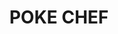 ---
layout: place
title: "POKE CHEF"
permalink: /california/san-luis-obispo/poke-chef.html
stateAbbr: CA
stateName: California
cityName: San Luis Obispo
seo:
  name: "POKE CHEF"
  type: Restaurant
  links: https://poke-chef.square.site/?location=11ef7ba2d19fc262ac3e3cecef6dbab4
description: "POKE CHEF serves delicious sushi in San Luis Obispo, California. Try fresh Japanese dishes for a great dining experience. Available for takeout, delivery, lunch, and dinner."
place_id: ChIJ77eqcanx7IAR69jF_cUTcl8
photos:
  - name: >-
      places/ChIJ77eqcanx7IAR69jF_cUTcl8/photos/AeeoHcKpdhhy7vJgFfh2pvj-nA5iEj7XexYTX4eOujB1diu4hv2oEZ3UYpRH6d0rusJu8URMA1MO0dsBEZ9qW261SRamYb2qILpOfPzZZnAJnRDlFggH5uqx2muefv6uz8MVCwrTKpTe8j4R2bxQbQLigckSlpblzR1bP0KjDEPYkJKZquq7Ge0O2r0JUylqWzY2rOjC-vH9tNhWmFJY89qtFkgZgOKL8a6s311i0D6iKYi9qr2kpVJM98ytZbytj3NDAzobo1ceWvK4BkXNxMeCmkwZ6pA64yvmrWX2gtHg1VtPEA
    widthPx: 720
    heightPx: 960
    authorAttributions:
      - displayName: POKE CHEF
        uri: https://maps.google.com/maps/contrib/100520763696648091858
        photoUri: >-
          https://lh3.googleusercontent.com/a-/ALV-UjV3-vKhOqst6qxS_YVeD5c2ItxteURoG4TIEHJPPTvRWK9ei9s=s100-p-k-no-mo
    flagContentUri: >-
      https://www.google.com/local/imagery/report/?cb_client=maps_api_places.places_api&image_key=!1e10!2sAF1QipNANkvLwhJ2inwYxN6csXVtj6RUILGyX_Bu4UeQ&hl=en-US
    googleMapsUri: >-
      https://www.google.com/maps/place//data=!3m4!1e2!3m2!1sAF1QipNANkvLwhJ2inwYxN6csXVtj6RUILGyX_Bu4UeQ!2e10!4m2!3m1!1s0x80ecf1a971aab7ef:0x5f7213c5fdc5d8eb
  - name: >-
      places/ChIJ77eqcanx7IAR69jF_cUTcl8/photos/AeeoHcKQnKQZZFrUuEXBaHv1t3zAcwfJsybcn838VNF7lU88skdVtxQkJL_MrT3-NBGJ93QoHBeIDlxG0IqRJrk9Kh7_t6nVoN6p-XDocQeSkd1_vb5RfVyl2IOSPVmprWutcOxCZJSDGt7HaZwjCr1_AXDSWQ1KiFR-oBx7R_Bpj-9iLqNqMpopa4x0lEqs8sgHzf4nan7ALvmCNmdviRoqLC21jtUCrbufRt1oqJMeSa4mqFQTMsdIX2AvJqqmht9KDAH-Eo7LlwwGgS6ZSDBSqRgcEItjTZEblEXnks5CszMQ_w
    widthPx: 1080
    heightPx: 704
    authorAttributions:
      - displayName: POKE CHEF
        uri: https://maps.google.com/maps/contrib/100520763696648091858
        photoUri: >-
          https://lh3.googleusercontent.com/a-/ALV-UjV3-vKhOqst6qxS_YVeD5c2ItxteURoG4TIEHJPPTvRWK9ei9s=s100-p-k-no-mo
    flagContentUri: >-
      https://www.google.com/local/imagery/report/?cb_client=maps_api_places.places_api&image_key=!1e10!2sAF1QipNkqVpEodVU5kNaL8VatKBDTcadDdsmD_-mYaSS&hl=en-US
    googleMapsUri: >-
      https://www.google.com/maps/place//data=!3m4!1e2!3m2!1sAF1QipNkqVpEodVU5kNaL8VatKBDTcadDdsmD_-mYaSS!2e10!4m2!3m1!1s0x80ecf1a971aab7ef:0x5f7213c5fdc5d8eb
  - name: >-
      places/ChIJ77eqcanx7IAR69jF_cUTcl8/photos/AeeoHcKQ-15-LTD9C3LoYAIPT-FxUn2E0NyjFjYxN1KO0L234XgAApJx49nOAw2dxVxz2e2uT1oWHbVtRR5241oP_-X5_TS3wYQPnsndw7uchZ3E389r1lsaZFgqezz2TYquTQJF0HygLuLnnuujwdbmMFiLgp2mO0khSydS2vWi209ozrMgklELm7yJxpu6wTkiS3AAXnUPggc4idFfIKrFsjiCmlEvoQxZ_GOo_oEM56wVpoie8ZFOv2OjVlwrtevJP56EoEu6zBVDOZOMng7ZDGyjJh4XPfz2N5dcNZ26z0E-5kad5OTdgetqvmTJZSWZvOY0Tg2vd3d7IV1LGuiUZ9mPWyIiayS1xFQGjVwHhC5Qjy-e30SLQFwxkfY_fc8ay0P4POTdzkAlhGFwqEY7HEGNHnFcLxA60l3wEB3CknSrUcvx
    widthPx: 1800
    heightPx: 4000
    authorAttributions:
      - displayName: Lindsay Almquist
        uri: https://maps.google.com/maps/contrib/104064268575090965722
        photoUri: >-
          https://lh3.googleusercontent.com/a-/ALV-UjVaj5RRoDkanZ8ZFUES2OSk4pL_E1BubGMoEWt3lPXGWJNGK9fx=s100-p-k-no-mo
    flagContentUri: >-
      https://www.google.com/local/imagery/report/?cb_client=maps_api_places.places_api&image_key=!1e10!2sCIHM0ogKEICAgICp7ZKo-gE&hl=en-US
    googleMapsUri: >-
      https://www.google.com/maps/place//data=!3m4!1e2!3m2!1sCIHM0ogKEICAgICp7ZKo-gE!2e10!4m2!3m1!1s0x80ecf1a971aab7ef:0x5f7213c5fdc5d8eb
  - name: >-
      places/ChIJ77eqcanx7IAR69jF_cUTcl8/photos/AeeoHcIuJj_5_Y2Zm6A6BrtM-BQCfsJXGbkWYSkuVxfu9dbCK9nkdF0dR-EqkpbDaDHjAk86vIlIEvv1riMstf0-DzGgS5y5ZuVkw6AHLugLclBL3d8JUGFsnPMQIh7ENvt8PPJfAJdSSSHYjMkH03lNcWVUkB_KXVPs-G1bA0WFoJay9bOWUt7qilOrrNodwZkKhhm77os9mUk4igQhTSd-S7qJgpDoiw7DpmCbx0NPOmq8V0WG3jInBALvRIzmjzYVUCPC4H7OkUTQUyOaZuAF9DS9aEPjSMA_S2N2CY8p6v5Wt-gKUnUAbMwAppLGOvVu0aJuIyvhr7F5e5ewaLyko-mxtXrxwyt1FoCR-Qc1h3sW2wzvCyWLmvRNToKMFk9aeOgrDWoK5sg83T3JfiuYcw9Xp9ViFmJVkPEAN8STHoP9fmYC
    widthPx: 3024
    heightPx: 4032
    authorAttributions:
      - displayName: Cony Ming-Shen Ho
        uri: https://maps.google.com/maps/contrib/103748860138116028975
        photoUri: >-
          https://lh3.googleusercontent.com/a-/ALV-UjVCe_rCPOC78LN3o5O01Ec7Ch2xfWKrulPBEntvXhmKFsArE5j8=s100-p-k-no-mo
    flagContentUri: >-
      https://www.google.com/local/imagery/report/?cb_client=maps_api_places.places_api&image_key=!1e10!2sCIHM0ogKEICAgIDB1dvIigE&hl=en-US
    googleMapsUri: >-
      https://www.google.com/maps/place//data=!3m4!1e2!3m2!1sCIHM0ogKEICAgIDB1dvIigE!2e10!4m2!3m1!1s0x80ecf1a971aab7ef:0x5f7213c5fdc5d8eb
  - name: >-
      places/ChIJ77eqcanx7IAR69jF_cUTcl8/photos/AeeoHcLB7bQbPrIssT6ZxbQ8y0s3OPVy-iJ8_GzCbzKpQov0sOeseoTv1nJHxYGtA7bNafLrQRYHiaW6mXtVnd9zHpIYoIdwfsmANreB1yG_4zGLThgJGEfDlDHzIiIJE5-6KPGFuVy-SvkK7JbOB7oSDblOU9BzZ_hTQSNlfoZC0-rjPdW8NjVDAunsDU3vDeuTfu_isgS29_nhCXiGvZxESjz0DDbNd9F2XDKRwMHPazBvZxshPtMlveUMB9Tmu46fyhtz97Fmj1xhp47XSVYFCOgdfqaIlDb1jK9Ewbth22FZEyGBZeJNOA-J35-JuG8HbqWgMQ0k3oz1c0vr1bXYj-9Kl6BWmC_DRy2Fp-DLO15HBzh4EIqxwci-wL5_FqyNN8ikxrAZrn4KFhhSoQPtJXryKUMdx1OzexNh9maeAXY
    widthPx: 2304
    heightPx: 4096
    authorAttributions:
      - displayName: jorge
        uri: https://maps.google.com/maps/contrib/100207535791341870637
        photoUri: >-
          https://lh3.googleusercontent.com/a/ACg8ocIMHDJPJrajOAKVNcBKUw3FI72GodOXFXS5am49_56BqRxcyJlT=s100-p-k-no-mo
    flagContentUri: >-
      https://www.google.com/local/imagery/report/?cb_client=maps_api_places.places_api&image_key=!1e10!2sCIHM0ogKEICAgID-_p6GQg&hl=en-US
    googleMapsUri: >-
      https://www.google.com/maps/place//data=!3m4!1e2!3m2!1sCIHM0ogKEICAgID-_p6GQg!2e10!4m2!3m1!1s0x80ecf1a971aab7ef:0x5f7213c5fdc5d8eb
  - name: >-
      places/ChIJ77eqcanx7IAR69jF_cUTcl8/photos/AeeoHcLswSZA8ODCdM_7uKmSt4lGk_9H5mPWuAIWWVMhI2lXSt32x6Ch6nR9avHM5364LBE32GCNg852nycC8Oq4Mnd6pQaSUDU6OHcZ1qTsBCOV7MtN3sHeBBFEA2owM2mDYGk0ZA_7ItKCIlXZ9awVySDrpo9E915ZTnx5neoPD9mGG--OP9_V5WSv_TvaeDud7aZo7c5ttETJ1378LkuW_TQrPIR7KF_agcs6G17KoeRZQeOUObZHwIONl06O4-vicBcbdnKqF_DBl8VzZHOtWtBDcyYS-k-ElEIIEopH2lhfzPWuUO8t8D3vNX3pE-uvT21vpyGNdJvBC5NFj47z_3A955VJysifardbFiFVlUhR4Q5KkEcby68TP4_WHppQ2NkJelqwPZ_4iOT8h45O2f-jB4CfDAL36Op4_z6cMf0lnw
    widthPx: 3000
    heightPx: 4000
    authorAttributions:
      - displayName: Lala Stowe
        uri: https://maps.google.com/maps/contrib/113369941064548143482
        photoUri: >-
          https://lh3.googleusercontent.com/a-/ALV-UjXCeivhGPFZLoIsPyP6EB9c--COYFAinsAKMru-Iu9Meho-y7FN=s100-p-k-no-mo
    flagContentUri: >-
      https://www.google.com/local/imagery/report/?cb_client=maps_api_places.places_api&image_key=!1e10!2sCIHM0ogKEICAgICXsq_rRA&hl=en-US
    googleMapsUri: >-
      https://www.google.com/maps/place//data=!3m4!1e2!3m2!1sCIHM0ogKEICAgICXsq_rRA!2e10!4m2!3m1!1s0x80ecf1a971aab7ef:0x5f7213c5fdc5d8eb
  - name: >-
      places/ChIJ77eqcanx7IAR69jF_cUTcl8/photos/AeeoHcK5OAI3llhj-pFb24ECk7JULUQYMSuqFmpW1HWXxVdQZyJR3jMKFOYMz8PZk9wCsw6pQeUcgufW_RC27DC5iNMVm4xjt2BLxn31MwZ47i4XJeCR_SgaRQmGk6XmMpCqTRoZ2Ay3ycc_bnmP_-XQSJuM8WdNbU7P0r-BZJa5c-Rbr2khWqKq01HH3ouJjZqg_DlzUCEMvlDIkLq7ov9j7kvvEHqIGi3V6NWi1a_nfDRxx7s1D4_5lTqtK5U-ffmj6jJdYXS-YSkvGChAiVSW0cf0NVWEAPqWlR3mX8BFIGv53pybmwPet6DMpCTiJYs9ZYvZw09A-oqrpNOKRT4xv-taNC3c4v6rbwj1MY_yuTQiCyKKSpcgWKLNo2CmDrabLuK5fEIFPbYzz8a93kcElm-BSGS6ePr_WHyMfIR8PuXUIpmS
    widthPx: 3024
    heightPx: 4032
    authorAttributions:
      - displayName: Chase Shepley
        uri: https://maps.google.com/maps/contrib/116183863856585172521
        photoUri: >-
          https://lh3.googleusercontent.com/a-/ALV-UjXQPEhcszPKRjflmv4VA0bWfH_bGOs0CHzTUcSh2McCZbcJCN8=s100-p-k-no-mo
    flagContentUri: >-
      https://www.google.com/local/imagery/report/?cb_client=maps_api_places.places_api&image_key=!1e10!2sCIHM0ogKEICAgICz5Nv-9gE&hl=en-US
    googleMapsUri: >-
      https://www.google.com/maps/place//data=!3m4!1e2!3m2!1sCIHM0ogKEICAgICz5Nv-9gE!2e10!4m2!3m1!1s0x80ecf1a971aab7ef:0x5f7213c5fdc5d8eb
  - name: >-
      places/ChIJ77eqcanx7IAR69jF_cUTcl8/photos/AeeoHcJv4Ao8DzF3K9YK1KSoKrr-cBIAjklKpt2McovctWfl0ZbUBn_ZcX8S8vlDtqpcIRKxKpmFZPsABWeIkQk-2Gx-8Aq-gDOkEb-GK9-0v8He_3bkGN-qmX0Tf3QwA9GXk3aNKw4SGf93Ki3m1fzwR9Yp79tyNARripwehr8Zp4rjkXJRpTUz4Se5Q1GtOyZ0r66Aq5MP0DHflgYyRPElW-LnLTrCFPyrm2fgKbJACaxe-9VJysw72lg0MBNrYcoDp2ugQX6xdKhWm9gRBkew_tRv5b9ZGDf6nnsimWooZBfQjrlCzgFcDJfwuFN8PTyUU4pfE5RhpCKi3uRkrbmUN-ligUsZpq1QYOqVVo07bzsFM3PLUYDDwD3TxtfkcBwub8T9m6CV7L7EaNZ30Vc5pEj6i95CJlxBD1KJPrWHCTSZIyPH
    widthPx: 4032
    heightPx: 3024
    authorAttributions:
      - displayName: World Traveler
        uri: https://maps.google.com/maps/contrib/113649805702853342343
        photoUri: >-
          https://lh3.googleusercontent.com/a-/ALV-UjUeaqZlU2aN3tYY_SB_T2NJJL4vn5P-OOJAdcVolO4onuKszMHg=s100-p-k-no-mo
    flagContentUri: >-
      https://www.google.com/local/imagery/report/?cb_client=maps_api_places.places_api&image_key=!1e10!2sCIHM0ogKEICAgIDCzMinzQE&hl=en-US
    googleMapsUri: >-
      https://www.google.com/maps/place//data=!3m4!1e2!3m2!1sCIHM0ogKEICAgIDCzMinzQE!2e10!4m2!3m1!1s0x80ecf1a971aab7ef:0x5f7213c5fdc5d8eb
  - name: >-
      places/ChIJ77eqcanx7IAR69jF_cUTcl8/photos/AeeoHcIuh_SEf7vU-YrwPxTDKs4OF7BvgTFoYZn94Kug1kIrc9ucXNxZxzmrdoE4uzGDNcKTeJ5l5FNAp__2DpNqeGKNdalwXsWQh8J8oq7ol8PtWzy6cqMJQRwohTR5XLJJI6BBXOFncEaVGmMFnes3eaxyvuwfsyN3hTRpKlgdRTtH5ZJHYHJHwmALdVJH96iZkF53G1U3GuIjKWHozXmjewhjGHknf-WLzNQ34rc3sEmf_G2XMuIQSavgYOIbC5nQQkejcqsce4vOGoCiZpYv2qwcswJMLDq3PhsfIJfbUdTJNSUyOHBr1XCWQZ2BAvPCSG0i8yP-ifU1VB99CM03RVFnQb0HeZN2zapMRRlNR9V6SFskV4SFKjV2aR9Q-u0ymyom0BNekFktdPJ4bABBafKAwqFj96EhRBeUmTh6bCHXhRcs
    widthPx: 3024
    heightPx: 4032
    authorAttributions:
      - displayName: Snowie Storm
        uri: https://maps.google.com/maps/contrib/111133895142375394251
        photoUri: >-
          https://lh3.googleusercontent.com/a-/ALV-UjWZS5DGpnk4ozdJwMq618n26BCNYPc3Rwh6Anwq8HAvQlhxOsHs=s100-p-k-no-mo
    flagContentUri: >-
      https://www.google.com/local/imagery/report/?cb_client=maps_api_places.places_api&image_key=!1e10!2sCIHM0ogKEICAgID4-MPLowE&hl=en-US
    googleMapsUri: >-
      https://www.google.com/maps/place//data=!3m4!1e2!3m2!1sCIHM0ogKEICAgID4-MPLowE!2e10!4m2!3m1!1s0x80ecf1a971aab7ef:0x5f7213c5fdc5d8eb
  - name: >-
      places/ChIJ77eqcanx7IAR69jF_cUTcl8/photos/AeeoHcLKDhpA0qqEoIfDaGK5N3Zn6c2joy4bbvffRYiU5M3LdKl0vvKID2T-VjDVLoE4HT6JO-sSP1uUcXB9IECN93BI0v9mlcq7lrBYRwnFZRK1-V6OC-qLo_lp_i5uTzxm2_-NrAfNDQWGX5GrMr6mAaO84DkSlF_HUvTwMlaKijmzw08fxRysCT0-Xm2pqak3y3HzLr-YIBEFY5YnKZHEZjk3E2y5h5G9QQ8fvOdBlbaOLFbbRbpePBUI5P36GLiY1ip44ZkqWX4RCFSn37uGj5Ln--DozZuffQMFij0enH81As09XBnYDe1-USpm-cAiVNb4OD6iar3Vli0wMEcK75nM36H3_vLVktUm4bS9ovIT5xmNRRAH0MKSvUVvJz_ntQqxamySfB--KeR8Y2v7-YbCn2iESMHdAJqU7a4GD4ceCzeS
    widthPx: 3036
    heightPx: 4048
    authorAttributions:
      - displayName: Sandra Ngo
        uri: https://maps.google.com/maps/contrib/111939694234845033872
        photoUri: >-
          https://lh3.googleusercontent.com/a-/ALV-UjWa89NA5_o0Dz0H4EWRV9aFoGmAW3WPkaDQzqbHFUoX1kQRrUfQWw=s100-p-k-no-mo
    flagContentUri: >-
      https://www.google.com/local/imagery/report/?cb_client=maps_api_places.places_api&image_key=!1e10!2sCIHM0ogKEICAgIDEqYai0gE&hl=en-US
    googleMapsUri: >-
      https://www.google.com/maps/place//data=!3m4!1e2!3m2!1sCIHM0ogKEICAgIDEqYai0gE!2e10!4m2!3m1!1s0x80ecf1a971aab7ef:0x5f7213c5fdc5d8eb
address: 588 California Blvd, San Luis Obispo, CA 93405, USA
street: 588 California Blvd
city: San Luis Obispo
state: CA
zip: '93405'
country: USA
neighborhood: null
latitude: '35.290651'
longitude: '-120.659478'
accessibility_options:
  wheelchairAccessibleParking: true
  wheelchairAccessibleEntrance: true
  wheelchairAccessibleSeating: true
business_status: OPERATIONAL
name: POKE CHEF
google_maps_links:
  directionsUri: >-
    https://www.google.com/maps/dir//''/data=!4m7!4m6!1m1!4e2!1m2!1m1!1s0x80ecf1a971aab7ef:0x5f7213c5fdc5d8eb!3e0
  placeUri: https://maps.google.com/?cid=6877581322035255531
  writeAReviewUri: >-
    https://www.google.com/maps/place//data=!4m3!3m2!1s0x80ecf1a971aab7ef:0x5f7213c5fdc5d8eb!12e1
  reviewsUri: >-
    https://www.google.com/maps/place//data=!4m4!3m3!1s0x80ecf1a971aab7ef:0x5f7213c5fdc5d8eb!9m1!1b1
  photosUri: >-
    https://www.google.com/maps/place//data=!4m3!3m2!1s0x80ecf1a971aab7ef:0x5f7213c5fdc5d8eb!10e5
primary_type: Restaurant
opening_hours:
  regular: null
  current: null
secondary_opening_hours:
  regular:
    weekdayDescriptions: null
    type: null
  current:
    weekdayDescriptions: null
    type: null
phone: (805) 441-1175
price_level: PRICE_LEVEL_MODERATE
price_range: $10 &ndash; $20
rating: '4.1'
rating_count: 0
website: https://poke-chef.square.site/?location=11ef7ba2d19fc262ac3e3cecef6dbab4
reviews:
  - name: >-
      places/ChIJ77eqcanx7IAR69jF_cUTcl8/reviews/ChZDSUhNMG9nS0VJQ0FnSUNYc3FfcmVBEAE
    relativePublishTimeDescription: 6 months ago
    rating: 1
    text:
      text: >-
        Ordered sushi burritos for myself and my husband. He ordered the 3
        protein one, expecting a large burrito. I ordered the single protein
        burrito. His was the same size as mine, so he paid more for less food.
        My burrito had old, brown, avocado on it and not cilantro leaves, just
        stems. I had tofu on mine and the tofu was only in the middle, so it was
        only about 2 bites and then there wasn't more in that half

        I stopped eating because it seemed unsafe based on what I was seeing in
        my food. We both ordered our protein with sauces for flavoring and there
        wasn't any.

        I don't know if we just got an off day, but for the price of what we
        paid, it's very disappointing. Food was disgusting, I will not be back.

        Photos show the old avocado, cilantro stems and the melted seaweed.
      languageCode: en
    originalText:
      text: >-
        Ordered sushi burritos for myself and my husband. He ordered the 3
        protein one, expecting a large burrito. I ordered the single protein
        burrito. His was the same size as mine, so he paid more for less food.
        My burrito had old, brown, avocado on it and not cilantro leaves, just
        stems. I had tofu on mine and the tofu was only in the middle, so it was
        only about 2 bites and then there wasn't more in that half

        I stopped eating because it seemed unsafe based on what I was seeing in
        my food. We both ordered our protein with sauces for flavoring and there
        wasn't any.

        I don't know if we just got an off day, but for the price of what we
        paid, it's very disappointing. Food was disgusting, I will not be back.

        Photos show the old avocado, cilantro stems and the melted seaweed.
      languageCode: en
    authorAttribution:
      displayName: Lala Stowe
      uri: https://www.google.com/maps/contrib/113369941064548143482/reviews
      photoUri: >-
        https://lh3.googleusercontent.com/a-/ALV-UjXCeivhGPFZLoIsPyP6EB9c--COYFAinsAKMru-Iu9Meho-y7FN=s128-c0x00000000-cc-rp-mo
    publishTime: '2024-10-15T00:38:30.818725Z'
    flagContentUri: >-
      https://www.google.com/local/review/rap/report?postId=ChZDSUhNMG9nS0VJQ0FnSUNYc3FfcmVBEAE&d=17924085&t=1
    googleMapsUri: >-
      https://www.google.com/maps/reviews/data=!4m6!14m5!1m4!2m3!1sChZDSUhNMG9nS0VJQ0FnSUNYc3FfcmVBEAE!2m1!1s0x80ecf1a971aab7ef:0x5f7213c5fdc5d8eb
  - name: >-
      places/ChIJ77eqcanx7IAR69jF_cUTcl8/reviews/ChZDSUhNMG9nS0VJQ0FnSUN6NU52Nk13EAE
    relativePublishTimeDescription: 10 months ago
    rating: 5
    text:
      text: >-
        Ummmmmm this place is DANK. Unbelievable price to portion ratio. So many
        options for toppings that aren’t even extra $. Amazing yummy flavors!!
        And variety! Idk how this only has 4.2 stars. This will be a SLO staple
        for me going forward. I recommend grabbing to go there isn’t much
        seating.
      languageCode: en
    originalText:
      text: >-
        Ummmmmm this place is DANK. Unbelievable price to portion ratio. So many
        options for toppings that aren’t even extra $. Amazing yummy flavors!!
        And variety! Idk how this only has 4.2 stars. This will be a SLO staple
        for me going forward. I recommend grabbing to go there isn’t much
        seating.
      languageCode: en
    authorAttribution:
      displayName: Chase Shepley
      uri: https://www.google.com/maps/contrib/116183863856585172521/reviews
      photoUri: >-
        https://lh3.googleusercontent.com/a-/ALV-UjXQPEhcszPKRjflmv4VA0bWfH_bGOs0CHzTUcSh2McCZbcJCN8=s128-c0x00000000-cc-rp-mo-ba2
    publishTime: '2024-05-31T03:19:42.916183Z'
    flagContentUri: >-
      https://www.google.com/local/review/rap/report?postId=ChZDSUhNMG9nS0VJQ0FnSUN6NU52Nk13EAE&d=17924085&t=1
    googleMapsUri: >-
      https://www.google.com/maps/reviews/data=!4m6!14m5!1m4!2m3!1sChZDSUhNMG9nS0VJQ0FnSUN6NU52Nk13EAE!2m1!1s0x80ecf1a971aab7ef:0x5f7213c5fdc5d8eb
  - name: >-
      places/ChIJ77eqcanx7IAR69jF_cUTcl8/reviews/ChZDSUhNMG9nS0VJQ0FnSUNfODVHd2FnEAE
    relativePublishTimeDescription: 2 months ago
    rating: 5
    text:
      text: >-
        The create your own poke bowls are delicious, worth the price, you do
        have to order on a screen but it gives you time to decide what you would
        like!
      languageCode: en
    originalText:
      text: >-
        The create your own poke bowls are delicious, worth the price, you do
        have to order on a screen but it gives you time to decide what you would
        like!
      languageCode: en
    authorAttribution:
      displayName: martha mercado
      uri: https://www.google.com/maps/contrib/103224623797015614869/reviews
      photoUri: >-
        https://lh3.googleusercontent.com/a-/ALV-UjVPfRDDlqviV_pa4dAGiL4lYMTskTrgSgRRNvPzFLM2tre8b_1h=s128-c0x00000000-cc-rp-mo
    publishTime: '2025-01-18T22:52:54.370491Z'
    flagContentUri: >-
      https://www.google.com/local/review/rap/report?postId=ChZDSUhNMG9nS0VJQ0FnSUNfODVHd2FnEAE&d=17924085&t=1
    googleMapsUri: >-
      https://www.google.com/maps/reviews/data=!4m6!14m5!1m4!2m3!1sChZDSUhNMG9nS0VJQ0FnSUNfODVHd2FnEAE!2m1!1s0x80ecf1a971aab7ef:0x5f7213c5fdc5d8eb
  - name: >-
      places/ChIJ77eqcanx7IAR69jF_cUTcl8/reviews/ChdDSUhNMG9nS0VJQ0FnSURfOWNuWXZnRRAB
    relativePublishTimeDescription: 2 months ago
    rating: 2
    text:
      text: >-
        Paid an extra 1.50 for avacado and they gave me not even 1/4 of a hole
        avocado and it was brown… very lame.
      languageCode: en
    originalText:
      text: >-
        Paid an extra 1.50 for avacado and they gave me not even 1/4 of a hole
        avocado and it was brown… very lame.
      languageCode: en
    authorAttribution:
      displayName: Holden Elze
      uri: https://www.google.com/maps/contrib/117413299314718745797/reviews
      photoUri: >-
        https://lh3.googleusercontent.com/a/ACg8ocKFKdwhuP05aBnoRzIjex0OonWHze0fBK2V4lzEqqRWk25es-g=s128-c0x00000000-cc-rp-mo
    publishTime: '2025-01-26T02:02:51.794061Z'
    flagContentUri: >-
      https://www.google.com/local/review/rap/report?postId=ChdDSUhNMG9nS0VJQ0FnSURfOWNuWXZnRRAB&d=17924085&t=1
    googleMapsUri: >-
      https://www.google.com/maps/reviews/data=!4m6!14m5!1m4!2m3!1sChdDSUhNMG9nS0VJQ0FnSURfOWNuWXZnRRAB!2m1!1s0x80ecf1a971aab7ef:0x5f7213c5fdc5d8eb
  - name: >-
      places/ChIJ77eqcanx7IAR69jF_cUTcl8/reviews/ChZDSUhNMG9nS0VJQ0FnSUQ5LWYyeEVnEAE
    relativePublishTimeDescription: a year ago
    rating: 5
    text:
      text: >-
        We stopped in for lunch today and I found my meal exceptionally
        delicious! Just perfectly spiced and the ingredients were top notch.

        While this is a take-out Poke restaurant, and while it was easy to
        order, I don't really like ordering from a machine.  A real person
        brought the food out and she was very nice. The food was so good I'll
        come back to order from the robot again soon.
      languageCode: en
    originalText:
      text: >-
        We stopped in for lunch today and I found my meal exceptionally
        delicious! Just perfectly spiced and the ingredients were top notch.

        While this is a take-out Poke restaurant, and while it was easy to
        order, I don't really like ordering from a machine.  A real person
        brought the food out and she was very nice. The food was so good I'll
        come back to order from the robot again soon.
      languageCode: en
    authorAttribution:
      displayName: Nathan Bair
      uri: https://www.google.com/maps/contrib/100571294436447983588/reviews
      photoUri: >-
        https://lh3.googleusercontent.com/a-/ALV-UjWCTbGxOdPbi8xH0llc0fOXlPhwvq-xqdypPAX-kWhirWBMiSNLOw=s128-c0x00000000-cc-rp-mo
    publishTime: '2024-03-18T21:45:08.960168Z'
    flagContentUri: >-
      https://www.google.com/local/review/rap/report?postId=ChZDSUhNMG9nS0VJQ0FnSUQ5LWYyeEVnEAE&d=17924085&t=1
    googleMapsUri: >-
      https://www.google.com/maps/reviews/data=!4m6!14m5!1m4!2m3!1sChZDSUhNMG9nS0VJQ0FnSUQ5LWYyeEVnEAE!2m1!1s0x80ecf1a971aab7ef:0x5f7213c5fdc5d8eb
parking_options:
  freeStreetParking: true
  valetParking: false
payment_options:
  acceptsCreditCards: true
  acceptsDebitCards: true
  acceptsCashOnly: false
  acceptsNfc: true
allow_dogs: null
curbside_pickup: null
delivery: true
dine_in: true
good_for_children: null
good_for_groups: null
good_for_sports: false
live_music: false
menu_for_children: false
outdoor_seating: true
reservable: false
restroom: false
serves_beer: false
serves_breakfast: null
serves_brunch: null
serves_cocktails: false
serves_coffee: false
serves_dinner: true
serves_dessert: false
serves_lunch: true
serves_vegetarian_food: true
serves_wine: false
takeout: true
update_category: essentials
summary: null

---